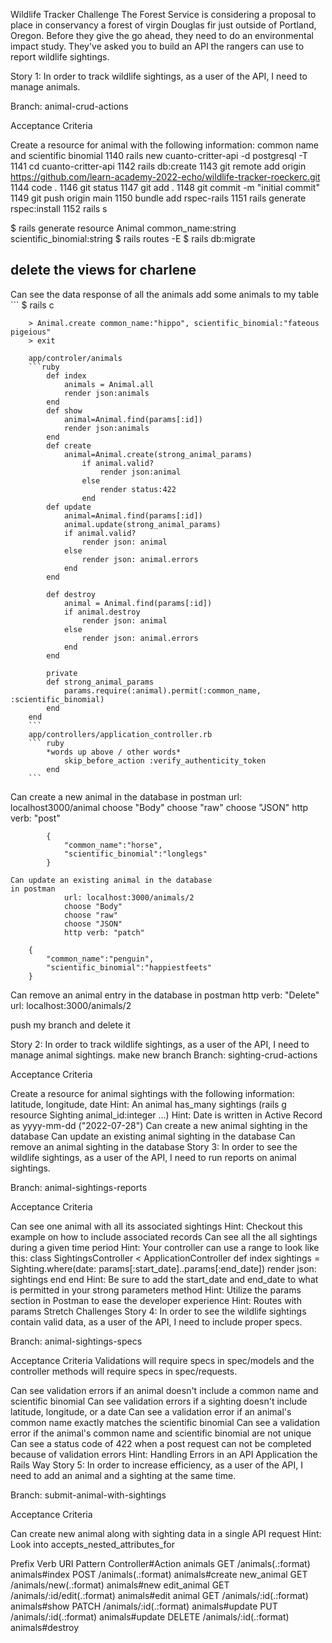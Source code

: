 Wildlife Tracker Challenge
The Forest Service is considering a proposal to place in conservancy a forest of virgin Douglas fir just outside of Portland, Oregon. Before they give the go ahead, they need to do an environmental impact study. They've asked you to build an API the rangers can use to report wildlife sightings.

Story 1: In order to track wildlife sightings, as a user of the API, I need to manage animals.

Branch: animal-crud-actions

Acceptance Criteria

Create a resource for animal with the following information: common name and scientific binomial
 1140 rails new cuanto-critter-api -d postgresql -T
 1141  cd cuanto-critter-api
 1142  rails db:create
 1143  git remote add origin https://github.com/learn-academy-2022-echo/wildlife-tracker-roeckerc.git
 1144  code .
 1146  git status
 1147  git add .
 1148  git commit -m "initial commit"
 1149  git push origin main
 1150  bundle add rspec-rails
 1151  rails generate rspec:install
 1152  rails s

$ rails generate resource Animal common_name:string scientific_binomial:string
$ rails routes -E
$ rails db:migrate
## delete the views for charlene


Can see the data response of all the animals
        add some animals to my table
        ```
        $ rails c

        > Animal.create common_name:"hippo", scientific_binomial:"fateous pigeious"
        > exit
        
        app/controler/animals  
        ```ruby
            def index
                animals = Animal.all
                render json:animals
            end
            def show
                animal=Animal.find(params[:id])
                render json:animals
            end
            def create
                animal=Animal.create(strong_animal_params)
                    if animal.valid?
                        render json:animal
                    else
                        render status:422
                    end
            def update
                animal=Animal.find(params[:id])
                animal.update(strong_animal_params)
                if animal.valid?
                    render json: animal
                else
                    render json: animal.errors
                end
            end

            def destroy
                animal = Animal.find(params[:id])
                if animal.destroy
                    render json: animal
                else
                    render json: animal.errors
                end
            end

            private
            def strong_animal_params
                params.require(:animal).permit(:common_name, :scientific_binomial)
            end
        end
        ```
        app/controllers/application_controller.rb
        ``` ruby
            *words up above / other words*
                skip_before_action :verify_authenticity_token
            end
        ```
        
Can create a new animal in the database
in postman
            url: localhost3000/animal
            choose "Body" 
            choose "raw"
            choose "JSON"
            http verb: "post"
```
        {
            "common_name":"horse",
            "scientific_binomial":"longlegs"
        }
            
Can update an existing animal in the database
in postman
            url: localhost:3000/animals/2
            choose "Body" 
            choose "raw"
            choose "JSON"
            http verb: "patch"

```
        {
            "common_name":"penguin",
            "scientific_binomial":"happiestfeets"
        }




Can remove an animal entry in the database
in postman
            http verb: "Delete"
            url: localhost:3000/animals/2       
            
push my branch and delete it

Story 2: In order to track wildlife sightings, as a user of the API, I need to manage animal sightings.
make new branch
Branch: sighting-crud-actions

Acceptance Criteria

Create a resource for animal sightings with the following information: latitude, longitude, date
Hint: An animal has_many sightings (rails g resource Sighting animal_id:integer ...)
Hint: Date is written in Active Record as yyyy-mm-dd ("2022-07-28")
Can create a new animal sighting in the database
Can update an existing animal sighting in the database
Can remove an animal sighting in the database
Story 3: In order to see the wildlife sightings, as a user of the API, I need to run reports on animal sightings.

Branch: animal-sightings-reports

Acceptance Criteria

Can see one animal with all its associated sightings
Hint: Checkout this example on how to include associated records
Can see all the all sightings during a given time period
Hint: Your controller can use a range to look like this:
class SightingsController < ApplicationController
  def index
    sightings = Sighting.where(date: params[:start_date]..params[:end_date])
    render json: sightings
  end
end
Hint: Be sure to add the start_date and end_date to what is permitted in your strong parameters method
Hint: Utilize the params section in Postman to ease the developer experience
Hint: Routes with params
Stretch Challenges
Story 4: In order to see the wildlife sightings contain valid data, as a user of the API, I need to include proper specs.

Branch: animal-sightings-specs

Acceptance Criteria
Validations will require specs in spec/models and the controller methods will require specs in spec/requests.

Can see validation errors if an animal doesn't include a common name and scientific binomial
Can see validation errors if a sighting doesn't include latitude, longitude, or a date
Can see a validation error if an animal's common name exactly matches the scientific binomial
Can see a validation error if the animal's common name and scientific binomial are not unique
Can see a status code of 422 when a post request can not be completed because of validation errors
Hint: Handling Errors in an API Application the Rails Way
Story 5: In order to increase efficiency, as a user of the API, I need to add an animal and a sighting at the same time.

Branch: submit-animal-with-sightings

Acceptance Criteria

Can create new animal along with sighting data in a single API request
Hint: Look into accepts_nested_attributes_for



Prefix       Verb   URI Pattern                Controller#Action
animals      GET    /animals(.:format)          animals#index
             POST   /animals(.:format)          animals#create
new_animal   GET    /animals/new(.:format)      animals#new
edit_animal  GET    /animals/:id/edit(.:format) animals#edit
animal       GET    /animals/:id(.:format)      animals#show
            PATCH   /animals/:id(.:format)      animals#update
            PUT     /animals/:id(.:format)      animals#update
            DELETE  /animals/:id(.:format)      animals#destroy